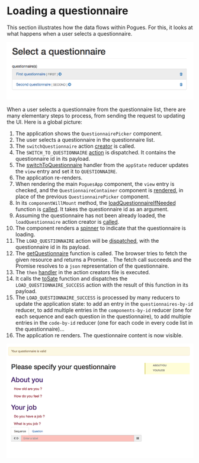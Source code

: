 # Loading a questionnaire

This section illustrates how the data flows within Pogues. For this, it looks at what happens when a user selects a questionnaire.

![A user selects a questionnaire](/img/select-questionnaire.png "A user selects a questionnaire")

When a user selects a questionnaire from the questionnaire list, there are many elementary steps to process, from sending the request to updating the UI. Here is a global picture:

1. The application shows the `QuestionnairePicker` component.
2. The user selects a questionnaire in the questionnaire list.
3. The `switchQuestionnaire` action [creator](https://github.com/InseeFr/Pogues/blob/cc5ee57a6dabaeaa3a752ec48e632b3f7e04801d/src/js/components/questionnaire-list.js#L34)  is called.
4. The `SWITCH_TO_QUESTIONNAIRE` [action](https://github.com/InseeFr/Pogues/blob/cc5ee57a6dabaeaa3a752ec48e632b3f7e04801d/src/js/actions/app-state.js#L7) is dispatched. It contains the questionnaire id in its payload.
5. The [switchToQuestionnaire](https://github.com/InseeFr/Pogues/blob/cc5ee57a6dabaeaa3a752ec48e632b3f7e04801d/src/js/reducers/app-state/index.js#L111) handler from the `appState` reducer updates the `view` entry and set it to `QUESTIONNAIRE`.
6. The application re-renders.
7. When rendering the main `PoguesApp` component, the `view` entry is checked, and the `QuestionnaireContainer` component is [rendered](https://github.com/InseeFr/Pogues/blob/cc5ee57a6dabaeaa3a752ec48e632b3f7e04801d/src/js/components/pogues-app.js#L27-L30), in place of the previous `QuestionnairePicker` component.
8. In its `componentWillMount` method, the [loadQuestionnaireIfNeeded](https://github.com/InseeFr/Pogues/blob/cc5ee57a6dabaeaa3a752ec48e632b3f7e04801d/src/js/actions/questionnaire.js#L94) function is [called](https://github.com/InseeFr/Pogues/blob/cc5ee57a6dabaeaa3a752ec48e632b3f7e04801d/src/js/components/pogues-app.js#L27-L30). It takes the questionnaire id as an argument.
9. Assuming the questionnaire has not been already loaded, the `loadQuestionnaire` action creator is [called](https://github.com/InseeFr/Pogues/blob/cc5ee57a6dabaeaa3a752ec48e632b3f7e04801d/src/js/actions/questionnaire.js#L98).
10. The component renders a [spinner](https://github.com/InseeFr/Pogues/blob/465665aaf56e835f7b5ae13dff899531d44ed4bd/src/js/components/questionnaire-container.js#L48) to indicate that the questionnaire is loading.
11. The `LOAD_QUESTIONNAIRE` action will be [dispatched](https://github.com/InseeFr/Pogues/blob/cc5ee57a6dabaeaa3a752ec48e632b3f7e04801d/src/js/actions/questionnaire.js#L103), with the questionnaire id in its payload.
12. The [getQuestionnaire](https://github.com/InseeFr/Pogues/blob/cc5ee57a6dabaeaa3a752ec48e632b3f7e04801d/src/js/utils/remote-api.js#L118) function is called. The browser tries to fetch the given resource and returns a Promise.
. The fetch call succeeds and the Promise resolves to a `json` representation of the questionnaire.
13. The `then` [handler](https://github.com/InseeFr/Pogues/blob/cc5ee57a6dabaeaa3a752ec48e632b3f7e04801d/src/js/actions/questionnaire.js#L101) in the action creators file is executed.
14. It calls the [toSate](https://github.com/InseeFr/Pogues/blob/cc5ee57a6dabaeaa3a752ec48e632b3f7e04801d/src/js/utils/model-to-state-questionnaire.js#L17) function and dispatches the `LOAD_QUESTIONNAIRE_SUCCESS` action with the result of this function in its payload.
15. The `LOAD_QUESTIONNAIRE_SUCCESS` is processed by many reducers to update the application state: to add an entry in the `questionnaires-by-id` reducer, to add multiple entries in the `components-by-id` reducer (one for each sequence and each question in the questionnaire), to add multiple entries in the `code-by-id` reducer (one for each code in every code list in the questionnaire)...
16. The application re renders. The questionnaire content is now visible.

![The questionnaire is shown](/img/questionnaire.png "The questionnaire is shown")